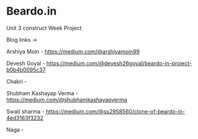 # Beardo.in
 Unit 3 construct Week Project

Blog links ->

Arshiya Moin - https://medium.com/@arshiyamoin99

Devesh Goyal - https://medium.com/@devesh26goyal/beardo-in-project-b0b4b0095c37

Chakri - 

Shubham Kashayap Verma - https://medium.com/@shubhamkashayapverma

Swati sharma - https://medium.com/@ss2958560/clone-of-beardo-in-4ed3163f3232

Naga -


